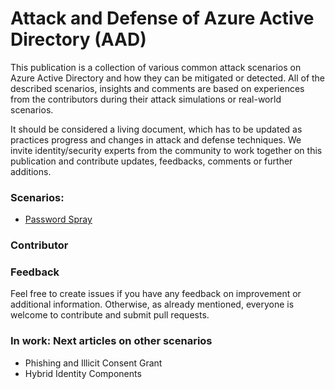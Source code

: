 # Attack and Defense of Azure Active Directory (AAD)
This publication is a collection of various common attack scenarios on Azure Active Directory and how they can be mitigated or detected.
All of the described scenarios, insights and comments are based on experiences from the contributors during their attack simulations or real-world scenarios.

It should be considered a living document, which has to be updated as practices progress and changes in attack and defense techniques.
We invite identity/security experts from the community to work together on this publication and contribute updates, feedbacks, comments or further additions.

### Scenarios:
- [Password Spray](PasswordSpray.md)

### Contributor

### Feedback
Feel free to create issues if you have any feedback on improvement or additional information.
Otherwise, as already mentioned, everyone is welcome to contribute and submit pull requests.

### In work: Next articles on other scenarios
- Phishing and Illicit Consent Grant
- Hybrid Identity Components